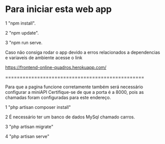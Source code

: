 

Para iniciar esta web app 
=========================================



1  "npm install".


2  "npm update". 



3  "npm run serve.






Caso não consiga rodar o app devido a erros relacionados a dependencias e variaveis de ambiente acesse o link 

https://frontend-online-quadros.herokuapp.com/



================================================





Para que a pagina funcione corretamente também será necessário configurar a miniAPI 
Certifique-se de que a porta é a 8000, pois as chamadas foram configuradas para este endereço.






1  "php artisan composer install"



2  É necessário ter um banco de dados MySql chamado carros.


3 "php artisan migrate" 


4 "php artisan serve" 
 
